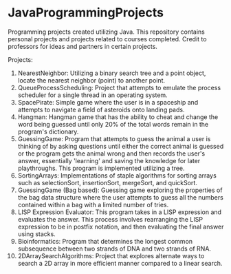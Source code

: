 # JavaProgrammingProjects
Programming projects created utilizing Java. This repository contains personal projects and projects related to courses completed.
Credit to professors for ideas and partners in certain projects. 

Projects:
1. NearestNeighbor: Utilizing a binary search tree and a point object, locate the nearest neighbor (point) to another point.
2. QueueProcessScheduling: Project that attempts to emulate the process scheduler for a single thread in an operating system.
3. SpacePirate: Simple game where the user is in a spaceship and attempts to navigate a field of asteroids onto landing pads. 
4. Hangman: Hangman game that has the ability to cheat and change the word being guessed until only 20% of the total words remain in                   the program's dictionary.
5. GuessingGame: Program that attempts to guess the animal a user is thinking of by asking questions until either the correct animal is                    guessed or the program gets the animal wrong and then records the user's answer, essentially 'learning' and saving the                    knowledge for later playthroughs. This program is implemented utilizing a tree.
6. SortingArrays: Implementations of staple algorithms for sorting arrays such as selectionSort, insertionSort, mergeSort, and quickSort.
7. GuessingGame (Bag based): Guessing game exploring the properties of the bag data structure where the user attempts to guess all the numbers contained within a bag with a limited number of tries.
8. LISP Expression Evaluator: This program takes in a LISP expression and evaluates the answer. This process involves rearranging the LISP                               expression to be in postfix notation, and then evaluating the final answer using stacks. 
9. Bioinformatics: Program that determines the longest common subsequence between two strands of DNA and two strands of RNA.
10. 2DArraySearchAlgorithms: Project that explores alternate ways to search a 2D array in more efficient manner compared to a linear                                    search.
